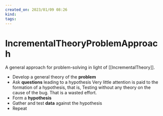 ```yaml
---
created_on: 2023/01/09 08:26
kind:
tags:
---
```


# IncrementalTheoryProblemApproach

A general approach for problem-solving in light of \[\[IncrementalTheory]].

- Develop a general theory of the **problem**
- Ask **questions** leading to a hypothesis
  Very little attention is paid to the formation of a hypothesis, that is,
  Testing without any theory on the cause of the bug. That is a wasted effort.
- Form a **hypothesis**
- Gather and test **data** against the hypothesis
- Repeat
